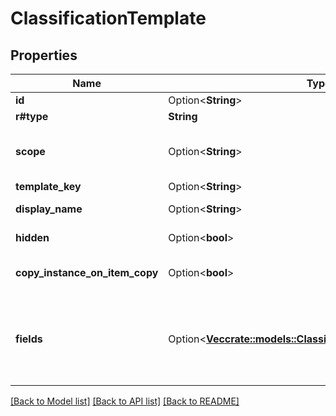 # ClassificationTemplate

## Properties

Name | Type | Description | Notes
------------ | ------------- | ------------- | -------------
**id** | Option<**String**> | The ID of the classification template. | [optional]
**r#type** | **String** | `metadata_template` | 
**scope** | Option<**String**> | The scope of the classification template. This is in the format `enterprise_{id}` where the `id` is the enterprise ID. | [optional]
**template_key** | Option<**String**> | `securityClassification-6VMVochwUWo` | [optional]
**display_name** | Option<**String**> | The name of this template as shown in web and mobile interfaces. | [optional]
**hidden** | Option<**bool**> | This template is always available in web and mobile interfaces. | [optional]
**copy_instance_on_item_copy** | Option<**bool**> | Classifications are always copied along when the file or folder is copied. | [optional]
**fields** | Option<[**Vec<crate::models::ClassificationTemplateFieldsInner>**](ClassificationTemplate_fields_inner.md)> | A list of fields for this classification template. This includes only one field, the `Box__Security__Classification__Key`, which defines the different classifications available in this enterprise. | [optional]

[[Back to Model list]](../README.md#documentation-for-models) [[Back to API list]](../README.md#documentation-for-api-endpoints) [[Back to README]](../README.md)


